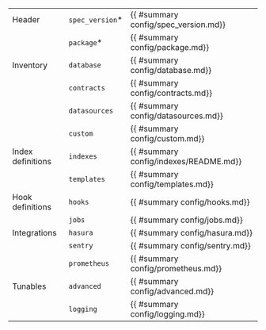 |                   |                 |                                        |
| ----------------- | --------------- | -------------------------------------- |
| Header            | `spec_version`* | {{ #summary config/spec_version.md}}   |
|                   | `package`*      | {{ #summary config/package.md}}        |
| Inventory         | `database`      | {{ #summary config/database.md}}       |
|                   | `contracts`     | {{ #summary config/contracts.md}}      |
|                   | `datasources`   | {{ #summary config/datasources.md}}    |
|                   | `custom`        | {{ #summary config/custom.md}}         |
| Index definitions | `indexes`       | {{ #summary config/indexes/README.md}} |
|                   | `templates`     | {{ #summary config/templates.md}}      |
| Hook definitions  | `hooks`         | {{ #summary config/hooks.md}}          |
|                   | `jobs`          | {{ #summary config/jobs.md}}           |
| Integrations      | `hasura`        | {{ #summary config/hasura.md}}         |
|                   | `sentry`        | {{ #summary config/sentry.md}}         |
|                   | `prometheus`    | {{ #summary config/prometheus.md}}     |
| Tunables          | `advanced`      | {{ #summary config/advanced.md}}       |
|                   | `logging`       | {{ #summary config/logging.md}}        |
